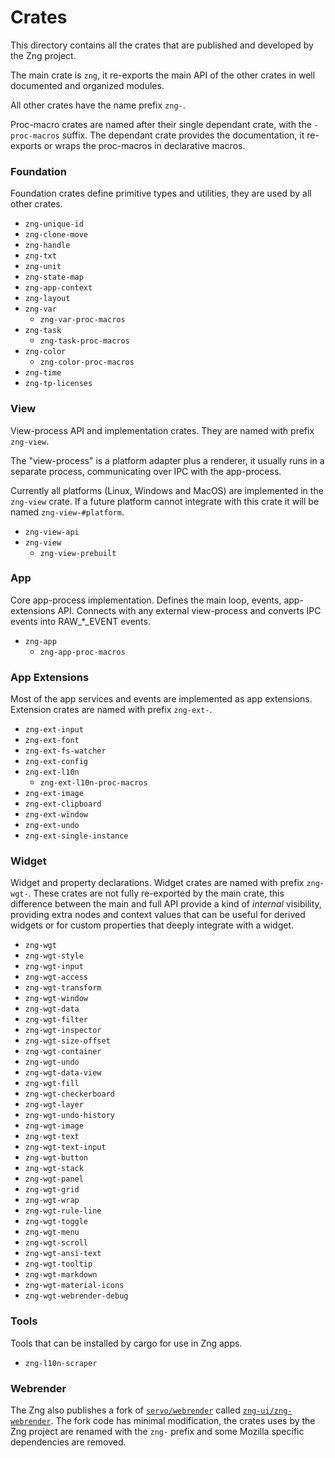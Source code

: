 # Crates

This directory contains all the crates that are published and developed by the Zng project.

The main crate is `zng`, it re-exports the main API of the other crates in well documented and organized modules.

All other crates have the name prefix `zng-`. 

Proc-macro crates are named after their single dependant crate, with the `-proc-macros` suffix. The dependant
crate provides the documentation, it re-exports or wraps the proc-macros in declarative macros.

### Foundation

Foundation crates define primitive types and utilities, they are used by all other crates.

- `zng-unique-id`
- `zng-clone-move`
- `zng-handle`
- `zng-txt`
- `zng-unit`
- `zng-state-map`
- `zng-app-context`
- `zng-layout`
- `zng-var`
    - `zng-var-proc-macros`
- `zng-task`
    - `zng-task-proc-macros`
- `zng-color`
    - `zng-color-proc-macros`
- `zng-time`
- `zng-tp-licenses`

### View

View-process API and implementation crates. They are named with prefix `zng-view`.

The "view-process" is a platform adapter plus a renderer, it usually runs in a separate process, communicating
over IPC  with the app-process.

Currently all platforms (Linux, Windows and MacOS) are implemented in the `zng-view` crate. If a
future platform cannot integrate with this crate it will be named `zng-view-#platform`. 

- `zng-view-api`
- `zng-view`
    - `zng-view-prebuilt`

### App

Core app-process implementation. Defines the main loop, events, app-extensions API. Connects with 
any external view-process and converts IPC events into RAW_*_EVENT events.

- `zng-app`
    - `zng-app-proc-macros`

### App Extensions

Most of the app services and events are implemented as app extensions. Extension crates are named 
with prefix `zng-ext-`.

- `zng-ext-input`
- `zng-ext-font`
- `zng-ext-fs-watcher`
- `zng-ext-config`
- `zng-ext-l10n`
    - `zng-ext-l10n-proc-macros`
- `zng-ext-image`
- `zng-ext-clipboard`
- `zng-ext-window`
- `zng-ext-undo`
- `zng-ext-single-instance`

### Widget

Widget and property declarations. Widget crates are named with prefix `zng-wgt-`. These crates
are not fully re-exported by the main crate, this difference between the main and full API provide
a kind of *internal* visibility, providing extra nodes and context values that can be useful for derived widgets
or for custom properties that deeply integrate with a widget.

- `zng-wgt`
- `zng-wgt-style`
- `zng-wgt-input`
- `zng-wgt-access`
- `zng-wgt-transform`
- `zng-wgt-window`
- `zng-wgt-data`
- `zng-wgt-filter`
- `zng-wgt-inspector`
- `zng-wgt-size-offset`
- `zng-wgt-container`
- `zng-wgt-undo`
- `zng-wgt-data-view`
- `zng-wgt-fill`
- `zng-wgt-checkerboard`
- `zng-wgt-layer`
- `zng-wgt-undo-history`
- `zng-wgt-image`
- `zng-wgt-text`
- `zng-wgt-text-input`
- `zng-wgt-button`
- `zng-wgt-stack`
- `zng-wgt-panel`
- `zng-wgt-grid`
- `zng-wgt-wrap`
- `zng-wgt-rule-line`
- `zng-wgt-toggle`
- `zng-wgt-menu`
- `zng-wgt-scroll`
- `zng-wgt-ansi-text`
- `zng-wgt-tooltip`
- `zng-wgt-markdown`
- `zng-wgt-material-icons`
- `zng-wgt-webrender-debug`

### Tools

Tools that can be installed by cargo for use in Zng apps.

- `zng-l10n-scraper`

### Webrender

The Zng also publishes a fork of [`servo/webrender`] called [`zng-ui/zng-webrender`]. The fork code has minimal
modification, the crates uses by the Zng project are renamed with the `zng-` prefix and some Mozilla specific
dependencies are removed.

[`servo/webrender`]: https://github.com/servo/webrender
[`zng-ui/zng-webrender`]: https://github.com/zng-ui/zng-webrender